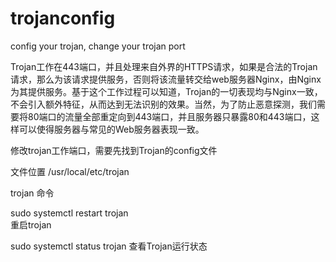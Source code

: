 # trojanconfig
config your trojan, change your trojan port

Trojan工作在443端口，并且处理来自外界的HTTPS请求，如果是合法的Trojan请求，那么为该请求提供服务，否则将该流量转交给web服务器Nginx，由Nginx为其提供服务。基于这个工作过程可以知道，Trojan的一切表现均与Nginx一致，不会引入额外特征，从而达到无法识别的效果。当然，为了防止恶意探测，我们需要将80端口的流量全部重定向到443端口，并且服务器只暴露80和443端口，这样可以使得服务器与常见的Web服务器表现一致。

修改trojan工作端口，需要先找到Trojan的config文件

文件位置 /usr/local/etc/trojan

trojan 命令

sudo systemctl restart trojan  
重启trojan

sudo systemctl status trojan
查看Trojan运行状态
